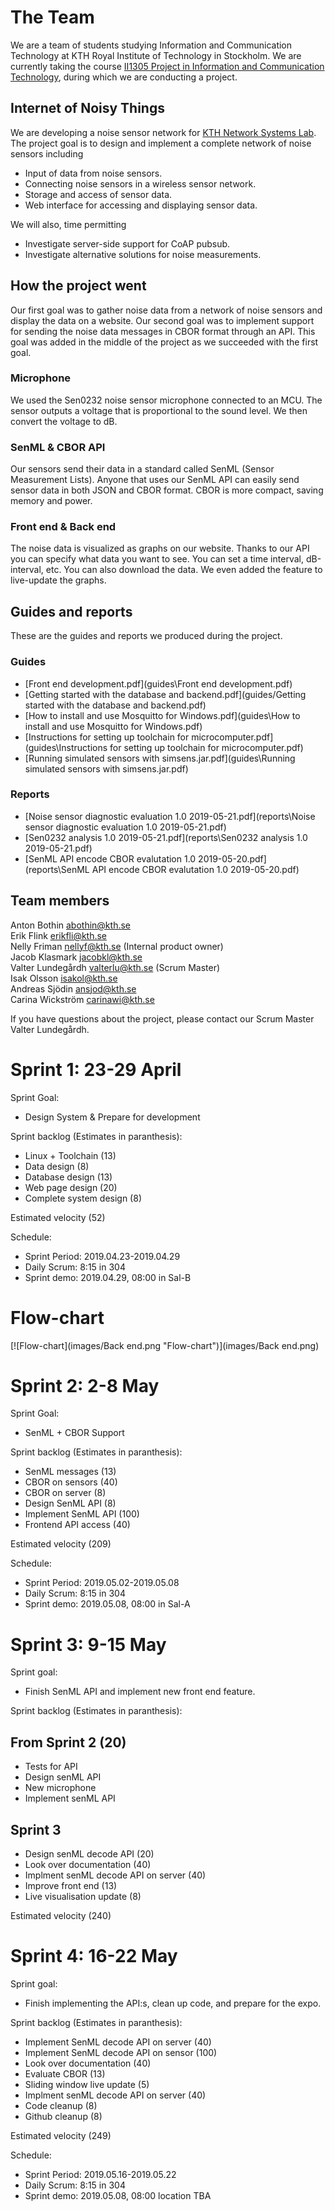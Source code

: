 # The Team

We are a team of students studying Information and Communication Technology at KTH Royal Institute of Technology in Stockholm. 
We are currently taking the course [II1305 Project in Information and Communication Technology](https://www.kth.se/student/kurser/kurs/II1305), during which we are conducting a project.

## Internet of Noisy Things
We are developing a noise sensor network for [KTH Network Systems Lab](https://www.kth.se/cos/research/nslab).
The project goal is to design and implement a complete network of noise sensors including
- Input of data from noise sensors.
- Connecting noise sensors in a wireless sensor network.
- Storage and access of sensor data.
- Web interface for accessing and displaying sensor data.

We will also, time permitting
- Investigate server-side support for CoAP pubsub.
- Investigate alternative solutions for noise measurements.

## How the project went

Our first goal was to gather noise data from a network of noise sensors and display the data on a website.
Our second goal was to implement support for sending the noise data messages in CBOR format through an API. This goal was added in the middle of the project as we succeeded with the first goal.

### Microphone

We used the Sen0232 noise sensor microphone connected to an MCU. The sensor outputs a voltage that is proportional to the sound level. We then convert the voltage to dB.

### SenML & CBOR API

Our sensors send their data in a standard called SenML (Sensor Measurement Lists). Anyone that uses our SenML API can easily send sensor data in both JSON and CBOR format. CBOR is more compact, saving memory and power.

### Front end & Back end

The noise data is visualized as graphs on our website. Thanks to our API you can specify what data you want to see. You can set a time interval, dB-interval, etc. You can also download the data. We even added the feature to live-update the graphs. 

## Guides and reports

These are the guides and reports we produced during the project.  

### Guides

+ [Front end development.pdf](guides\Front end development.pdf)
+ [Getting started with the database and backend.pdf](guides/Getting started with the database and backend.pdf)
+ [How to install and use Mosquitto for Windows.pdf](guides\How to install and use Mosquitto for Windows.pdf)
+ [Instructions for setting up toolchain for microcomputer.pdf](guides\Instructions for setting up toolchain for microcomputer.pdf)
+ [Running simulated sensors with simsens.jar.pdf](guides\Running simulated sensors with simsens.jar.pdf)

### Reports

+ [Noise sensor diagnostic evaluation 1.0 2019-05-21.pdf](reports\Noise sensor diagnostic evaluation 1.0 2019-05-21.pdf)
+ [Sen0232 analysis 1.0 2019-05-21.pdf](reports\Sen0232 analysis 1.0 2019-05-21.pdf)
+ [SenML API encode CBOR evalutation 1.0 2019-05-20.pdf](reports\SenML API encode CBOR evalutation 1.0 2019-05-20.pdf)

## Team members
Anton Bothin abothin@kth.se  
Erik Flink erikfli@kth.se  
Nelly Friman nellyf@kth.se (Internal product owner)  
Jacob Klasmark jacobkl@kth.se  
Valter Lundegårdh valterlu@kth.se (Scrum Master)  
Isak Olsson isakol@kth.se  
Andreas Sjödin ansjod@kth.se  
Carina Wickström carinawi@kth.se  

If you have questions about the project, please contact our Scrum Master Valter Lundegårdh.

# Sprint 1: 23-29 April
Sprint Goal:
  - Design System & Prepare for development 

Sprint backlog (Estimates in paranthesis):
  - Linux + Toolchain (13)
  - Data design (8)
  - Database design (13)
  - Web page design (20)
  - Complete system design (8)
  
Estimated velocity (52)

Schedule:
  - Sprint Period: 2019.04.23-2019.04.29
  - Daily Scrum: 8:15 in 304
  - Sprint demo: 2019.04.29, 08:00 in Sal-B

# Flow-chart

[![Flow-chart](images/Back end.png "Flow-chart")](images/Back end.png)

# Sprint 2: 2-8 May
Sprint Goal:
  - SenML + CBOR Support 

Sprint backlog (Estimates in paranthesis):
  - SenML messages (13)
  - CBOR on sensors (40)
  - CBOR on server (8)
  - Design SenML API (8)
  - Implement SenML API (100)
  - Frontend API access (40)
  
Estimated velocity (209)

Schedule:
  - Sprint Period: 2019.05.02-2019.05.08
  - Daily Scrum: 8:15 in 304
  - Sprint demo: 2019.05.08, 08:00 in Sal-A


# Sprint 3: 9-15 May
Sprint goal: 
  - Finish SenML API and implement new front end feature.

Sprint backlog (Estimates in paranthesis):

## From Sprint 2 (20)
  - Tests for API 
  - Design senML API 
  - New microphone 
  - Implement senML API
  
## Sprint 3
  - Design senML decode API (20)
  - Look over documentation   (40)
  - Implment senML decode API on server (40)
  - Improve front end (13)
  - Live visualisation update (8)

Estimated velocity (240)

# Sprint 4: 16-22 May
Sprint goal: 
  - Finish implementing the API:s, clean up code, and prepare for the expo. 

Sprint backlog (Estimates in paranthesis):
  - Implement SenML decode API on server (40)
  - Implement SenML decode API on sensor (100)
  - Look over documentation   (40)
  - Evaluate CBOR (13)
  - Sliding window live update (5)
  - Implment senML decode API on server (40)
  - Code cleanup (8)
  - Github cleanup (8)
  
Estimated velocity (249)

Schedule:
  - Sprint Period: 2019.05.16-2019.05.22
  - Daily Scrum: 8:15 in 304
  - Sprint demo: 2019.05.08, 08:00 location TBA
